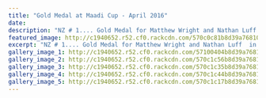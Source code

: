 ```yaml
---
title: "Gold Medal at Maadi Cup - April 2016"
date: 
description: "NZ # 1.... Gold Medal for Matthew Wright and Nathan Luff  in the BU18 LW double. Bronze Medal Winner U18 single - Nathan Luff at Maadi Cup, Rotorua on Saturday 9 April 2016."
featured_image: http://c1940652.r52.cf0.rackcdn.com/570c0c81b8d39a7681001114/Gold-Medal-Matthew-Wright--Nathan-Luff-BU18-LW-double-Maadi-Cup.jpg
excerpt: "NZ # 1.... Gold Medal for Matthew Wright and Nathan Luff  in the BU18 LW double. Bronze Medal Winner U18 single - Nathan Luff at Maadi Cup, Rotorua on Saturday 9 April 2016."
gallery_image_1: http://c1940652.r52.cf0.rackcdn.com/57100404b8d39a76810014a8/Matthew-Wright-and-Nathan-Luff-in-Twizel-Chron-14.4.16.jpg
gallery_image_2: http://c1940652.r52.cf0.rackcdn.com/570c1c56b8d39a7681001144/Team-photo.jpg
gallery_image_3: http://c1940652.r52.cf0.rackcdn.com/570c1c35b8d39a7681001140/walking-with-banner-in-distanct.jpg
gallery_image_4: http://c1940652.r52.cf0.rackcdn.com/570c1c44b8d39a7681001142/walking-with-banner.jpg
gallery_image_5: http://c1940652.r52.cf0.rackcdn.com/570c1c17b8d39a768100113e/Team-photo-with-WHS-banner.jpg
---
```

